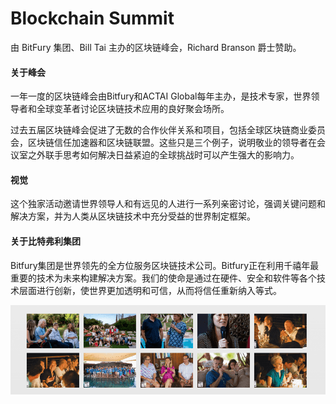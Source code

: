 # 

# Blockchain Summit

由 BitFury 集团、Bill Tai 主办的区块链峰会，Richard Branson 爵士赞助。

#### 关于峰会

一年一度的区块链峰会由Bitfury和ACTAI Global每年主办，是技术专家，世界领导者和全球变革者讨论区块链技术应用的良好聚会场所。

过去五届区块链峰会促进了无数的合作伙伴关系和项目，包括全球区块链商业委员会，区块链信任加速器和区块链联盟。这些只是三个例子，说明敬业的领导者在会议室之外联手思考如何解决日益紧迫的全球挑战时可以产生强大的影响力。

#### 视觉

这个独家活动邀请世界领导人和有远见的人进行一系列亲密讨论，强调关键问题和解决方案，并为人类从区块链技术中充分受益的世界制定框架。

#### 关于比特弗利集团

Bitfury集团是世界领先的全方位服务区块链技术公司。Bitfury正在利用千禧年最重要的技术为未来构建解决方案。我们的使命是通过在硬件、安全和软件等各个技术层面进行创新，使世界更加透明和可信，从而将信任重新纳入等式。

![FF](223.png)


